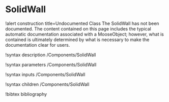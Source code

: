 <!-- MOOSE Documentation Stub: Remove this when content is added. -->

# SolidWall

!alert construction title=Undocumented Class
The SolidWall has not been documented. The content contained on this page includes the
typical automatic documentation associated with a MooseObject; however, what is contained is
ultimately determined by what is necessary to make the documentation clear for users.

!syntax description /Components/SolidWall

!syntax parameters /Components/SolidWall

!syntax inputs /Components/SolidWall

!syntax children /Components/SolidWall

!bibtex bibliography
